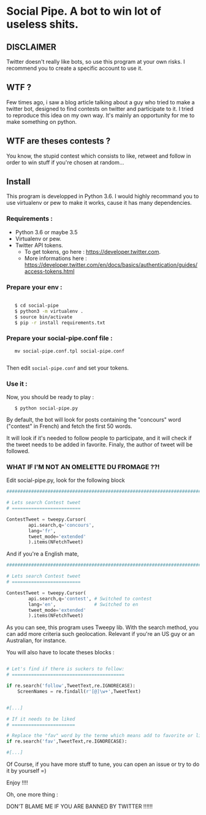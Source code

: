 # Social Pipe. A bot to win lot of useless shits.

## DISCLAIMER 

Twitter doesn't really like bots, so use this program at your own risks. I recommend you to create a specific account to use it.

## WTF ?

Few times ago, i saw a blog article talking about a guy who tried to make a twitter bot, designed to find contests on twitter and participate to it. I tried to reproduce this idea on my own way. It's mainly an opportunity for me to make something on python.

## WTF are theses contests ?

You know, the stupid contest which consists to like, retweet and follow in order to win stuff if you're chosen at random...

## Install

This program is developped in Python 3.6. I would highly recommand you to use virtualenv or pew to make it works, cause it has many dependencies.

### Requirements :

- Python 3.6 or maybe 3.5
- Virtualenv or pew.
- Twitter API tokens. 
  - To get tokens, go here : https://developer.twitter.com. 
  - More informations here : https://developer.twitter.com/en/docs/basics/authentication/guides/access-tokens.html
   

### Prepare your env :

```bash
   
   $ cd social-pipe
   $ python3 -m virtualenv .
   $ source bin/activate
   $ pip -r install requirements.txt

```

### Prepare your social-pipe.conf file :

```
   mv social-pipe.conf.tpl social-pipe.conf
   
```
Then edit ```social-pipe.conf``` and set your tokens.

### Use it :

Now, you should be ready to play :

```
   $ python social-pipe.py
```

By default, the bot will look for posts containing the "concours" word ("contest" in French) and fetch the first 50 words.

It will look if it's needed to follow people to participate, and it will check if the tweet needs to be added in favorite. Finaly, the author of tweet will be followed.

### WHAT IF I'M NOT AN OMELETTE DU FROMAGE ??!

Edit social-pipe.py, look for the following block

```python
###############################################################################

# Lets search Contest tweet
# =========================

ContestTweet = tweepy.Cursor(
        api.search,q='concours',
        lang='fr',
        tweet_mode='extended'
        ).items(NFetchTweet)
```

And if you're a English mate, 

```python
###############################################################################

# Lets search Contest tweet
# =========================

ContestTweet = tweepy.Cursor(
        api.search,q='contest', # Switched to contest
        lang='en',              # Switched to en
        tweet_mode='extended'
        ).items(NFetchTweet)
```

As you can see, this program uses Tweepy lib.
With the search method, you can add more criteria such geolocation. Relevant if you're an US guy or an Australian, for instance.

You will also have to locate theses blocks :

```python

# Let's find if there is suckers to follow:
# =========================================

if re.search('follow',TweetText,re.IGNORECASE):
    ScreenNames = re.findall(r'[@]\w+',TweetText)


#[...]

# If it needs to be liked
# =======================

# Replace the "fav" word by the terme which means add to favorite or like in your own language
if re.search('fav',TweetText,re.IGNORECASE):

#[...]

```

Of Course, if you have more stuff to tune, you can open an issue or try to do it by yourself =)

Enjoy !!!!

Oh, one more thing : 

DON'T BLAME ME IF YOU ARE BANNED BY TWITTER !!!!!!
